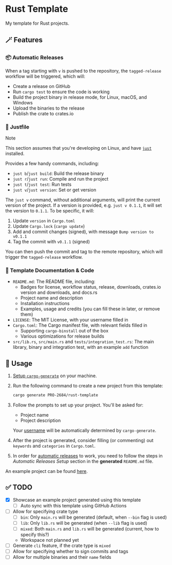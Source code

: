 # Rust Template

My template for Rust projects.

## 🪄 Features

### 📦 Automatic Releases

When a tag starting with `v` is pushed to the repository, the `tagged-release` workflow will be triggered, which will:

- Create a release on GitHub
- Run `cargo test` to ensure the code is working
- Build the project binary in release mode, for Linux, macOS, and Windows
- Upload the binaries to the release
- Publish the crate to crates.io

### 🤖 Justfile

> [!NOTE]
> This section assumes that you're developing on Linux, and have [`just`](https://github.com/casey/just) installed.

Provides a few handy commands, including:

- `just b`/`just build`: Build the release binary
- `just r`/`just run`: Compile and run the project
- `just t`/`just test`: Run tests
- `just v`/`just version`: Set or get version

The `just v` command, without additional arguments, will print the current version of the project. If a version is provided, e.g. `just v 0.1.1`, it will set the version to `0.1.1`. To be specific, it will:

1. Update `version` in `Cargo.toml`
2. Update `Cargo.lock` (`cargo update`)
3. Add and commit changes (signed), with message `Bump version to v0.1.1`
4. Tag the commit with `v0.1.1` (signed)

You can then push the commit and tag to the remote repository, which will trigger the `tagged-release` workflow.

### 📖 Template Documentation & Code

- `README.md`: The README file, including:
    - Badges for license, workflow status, release, downloads, crates.io version and downloads, and docs.rs
    - Project name and description
    - Installation instructions
    - Examples, usage and credits (you can fill these in later, or remove them)
- `LICENSE`: The MIT License, with your username filled in
- `Cargo.toml`: The Cargo manifest file, with relevant fields filled in
    - Supporting `cargo-binstall` out of the box
    - Various optimizations for release builds
- `src/lib.rs`, `src/main.rs` and `tests/integration_test.rs`: The main library, binary and integration test, with an example `add` function

## 🤔 Usage

1. [Setup `cargo-generate`](https://github.com/cargo-generate/cargo-generate/#installation) on your machine.
2. Run the following command to create a new project from this template:

    ```bash
    cargo generate PRO-2684/rust-template
    ```

3. Follow the prompts to set up your project. You'll be asked for:

   - Project name
   - Project description

    Your [username](https://cargo-generate.github.io/cargo-generate/templates/builtin_placeholders.html?highlight=username) will be automatically determined by `cargo-generate`.

4. After the project is generated, consider filling (or commenting) out `keywords` and `categories` in `Cargo.toml`.
5. In order for [automatic releases](#-automatic-releases) to work, you need to follow the steps in *Automatic Releases Setup* section in the **generated** `README.md` file.

An example project can be found [here](https://github.com/PRO-2684/rust-template-example).

## ✅ TODO

- [x] Showcase an example project generated using this template
    - [ ] Auto sync with this template using GitHub Actions
- [ ] Allow for specifying crate type
    - [ ] `bin`: Only `main.rs` will be generated (default, when `--bin` flag is used)
    - [ ] `lib`: Only `lib.rs` will be generated (when `--lib` flag is used)
    - [ ] `mixed`: Both `main.rs` and `lib.rs` will be generated (current, how to specify this?)
    - Workspace not planned yet
- [ ] Generate `cli` feature, if the crate type is `mixed`
- [ ] Allow for specifying whether to sign commits and tags
- [ ] Allow for multiple binaries and their `name` fields

